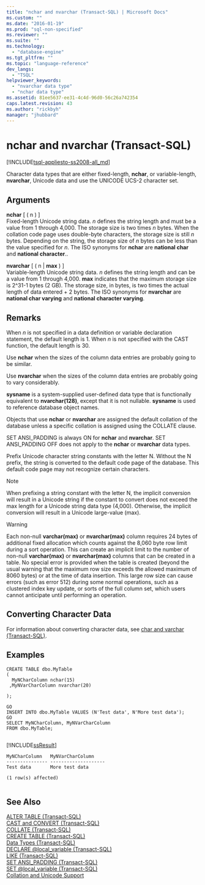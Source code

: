 ```yaml
---
title: "nchar and nvarchar (Transact-SQL) | Microsoft Docs"
ms.custom: ""
ms.date: "2016-01-19"
ms.prod: "sql-non-specified"
ms.reviewer: ""
ms.suite: ""
ms.technology: 
  - "database-engine"
ms.tgt_pltfrm: ""
ms.topic: "language-reference"
dev_langs: 
  - "TSQL"
helpviewer_keywords: 
  - "nvarchar data type"
  - "nchar data type"
ms.assetid: 81ee5637-ee31-4c4d-96d0-56c26a742354
caps.latest.revision: 43
ms.author: "rickbyh"
manager: "jhubbard"
---
```

# nchar and nvarchar (Transact-SQL)
[!INCLUDE[tsql-appliesto-ss2008-all_md](../../database-engine/configure/windows/includes/tsql-appliesto-ss2008-all-md.md)]

  Character data types that are either fixed-length, **nchar**, or variable-length, **nvarchar**, Unicode data and use the UNICODE UCS-2 character set.  
  
## Arguments  
 **nchar** [ ( n ) ]  
 Fixed-length Unicode string data. *n* defines the string length and must be a value from 1 through 4,000. The storage size is two times *n* bytes. When the collation code page uses double-byte characters, the storage size is still *n* bytes. Depending on the string, the storage size of *n* bytes can be less than the value specified for *n*. The ISO synonyms for **nchar** are **national char** and **national character**..  
  
 **nvarchar** [ ( n | **max** ) ]  
 Variable-length Unicode string data. *n* defines the string length and can be a value from 1 through 4,000. **max** indicates that the maximum storage size is 2^31-1 bytes (2 GB). The storage size, in bytes, is two times the actual length of data entered + 2 bytes. The ISO synonyms for **nvarchar** are **national char varying** and **national character varying**.  
  
## Remarks  
 When *n* is not specified in a data definition or variable declaration statement, the default length is 1. When *n* is not specified with the CAST function, the default length is 30.  
  
 Use **nchar** when the sizes of the column data entries are probably going to be similar.  
  
 Use **nvarchar** when the sizes of the column data entries are probably going to vary considerably.  
  
 **sysname** is a system-supplied user-defined data type that is functionally equivalent to **nvarchar(128)**, except that it is not nullable. **sysname** is used to reference database object names.  
  
 Objects that use **nchar** or **nvarchar** are assigned the default collation of the database unless a specific collation is assigned using the COLLATE clause.  
  
 SET ANSI_PADDING is always ON for **nchar** and **nvarchar**. SET ANSI_PADDING OFF does not apply to the **nchar** or **nvarchar** data types.  
  
 Prefix Unicode character string constants with the letter N. Without the N prefix, the string is converted to the default code page of the database. This default code page may not recognize certain characters.  
 
> [!NOTE]  
>  When prefixing a string constant with the letter N, the implicit conversion will result in a Unicode string if the constant to convert does not exceed the max length for a Unicode string data type (4,000). Otherwise, the implicit conversion will result in a Unicode large-value (max).
  
> [!WARNING]  
>  Each non-null  **varchar(max)** or **nvarchar(max)** column requires 24 bytes of additional fixed allocation which counts against the 8,060 byte row limit during a sort operation. This can create an implicit limit to the number of non-null **varchar(max)** or **nvarchar(max)** columns that can be created in a table. No special error is provided when the table is created (beyond the usual warning that the maximum row size exceeds the allowed maximum of 8060 bytes) or at the time of data insertion. This large row size can cause errors (such as error 512) during some normal operations, such as a clustered index key update, or sorts of the full column set, which users cannot anticipate until performing an operation.  
  
## Converting Character Data  
 For information about converting character data, see [char and varchar &#40;Transact-SQL&#41;](../../t-sql/data-types/char-and-varchar-transact-sql.md).  
  
## Examples  
  
```  
CREATE TABLE dbo.MyTable  
(  
  MyNCharColumn nchar(15)  
 ,MyNVarCharColumn nvarchar(20)  
  
);  
  
GO  
INSERT INTO dbo.MyTable VALUES (N'Test data', N'More test data');  
GO  
SELECT MyNCharColumn, MyNVarCharColumn  
FROM dbo.MyTable;  
  
```  
  
 [!INCLUDE[ssResult](../../relational-databases/includes/ssresult-md.md)]  
  
```  
MyNCharColumn   MyNVarCharColumn  
--------------- --------------------  
Test data       More test data  
  
(1 row(s) affected)  
  
```  
  
## See Also  
 [ALTER TABLE &#40;Transact-SQL&#41;](../../t-sql/statements/alter-table-transact-sql.md)   
 [CAST and CONVERT &#40;Transact-SQL&#41;](../../t-sql/functions/cast-and-convert-transact-sql.md)   
 [COLLATE &#40;Transact-SQL&#41;](../Topic/COLLATE%20\(Transact-SQL\).md)   
 [CREATE TABLE &#40;Transact-SQL&#41;](../../t-sql/statements/create-table-transact-sql.md)   
 [Data Types &#40;Transact-SQL&#41;](../../t-sql/data-types/data-types-transact-sql.md)   
 [DECLARE @local_variable &#40;Transact-SQL&#41;](../../t-sql/language-elements/declare-local-variable-transact-sql.md)   
 [LIKE &#40;Transact-SQL&#41;](../../t-sql/language-elements/like-transact-sql.md)   
 [SET ANSI_PADDING &#40;Transact-SQL&#41;](../../t-sql/statements/set-ansi-padding-transact-sql.md)   
 [SET @local_variable &#40;Transact-SQL&#41;](../../t-sql/language-elements/set-local-variable-transact-sql.md)   
 [Collation and Unicode Support](../../relational-databases/collations/collation-and-unicode-support.md)  
  
  